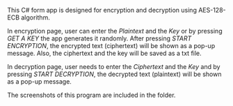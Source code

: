 This C# form app is designed for encryption and decryption using AES-128-ECB algorithm.

In encryption page, user can enter the _Plaintext_ and the _Key_ or by pressing _GET A KEY_ the app generates it randomly. After pressing _START ENCRYPTION_, the encrypted text (ciphertext) will be shown as a pop-up message. Also, the ciphertext and the key will be saved as a txt file.

In decryption page, user needs to enter the _Ciphertext_ and the _Key_ and by pressing _START DECRYPTION_, the decrypted text (plaintext) will be shown as a pop-up message.

The screenshots of this program are included in the folder.
